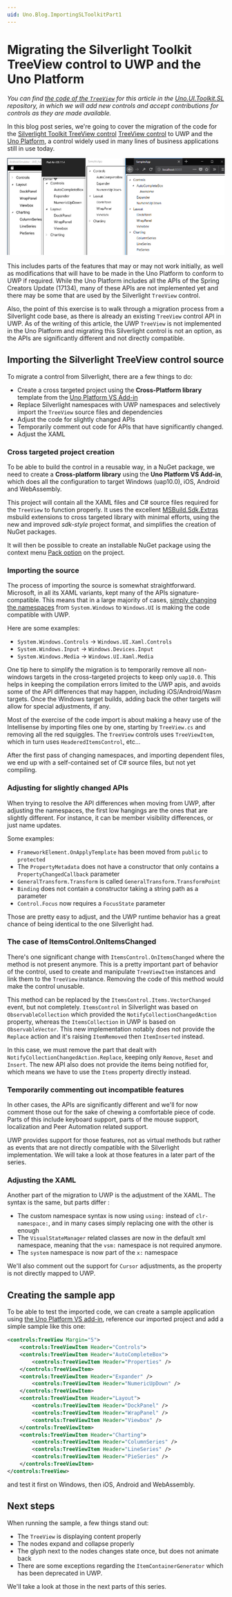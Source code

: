 ```yaml
---
uid: Uno.Blog.ImportingSLToolkitPart1
---
```


# Migrating the Silverlight Toolkit TreeView control to UWP and the Uno Platform

_You can find [the code of the `TreeView`](https://github.com/unoplatform/uno.UI.Toolkit.SL/tree/master/Uno.UI.Toolkit.SL/Controls/TreeView) for this article in the [Uno.UI.Toolkit.SL](https://github.com/unoplatform/uno.UI.Toolkit.SL) repository, in which we will add new controls and accept contributions for controls as they are made available._

In this blog post series, we're going to cover the migration of the code for the
[Silverlight Toolkit TreeView control](https://github.com/MicrosoftArchive/SilverlightToolkit) [TreeView control](https://github.com/MicrosoftArchive/SilverlightToolkit/tree/master/Release/Silverlight4/Source/Controls/TreeView) to UWP and the [Uno Platform](https://github.com/unoplatform/uno), a control widely used in many lines of business applications still in use today.

![header](Assets/sl-treeview-part1-header.png)

This includes parts of the features that may or may not work initially, as well as modifications that will have to be made in the Uno Platform to conform to UWP if required. While the Uno Platform includes all the APIs of the Spring Creators Update (17134), many of these APIs are not implemented yet and there may be some that are used by the Silverlight `TreeView` control.

Also, the point of this exercise is to walk through a migration process from a Silverlight code base, as there is already an existing `TreeView` control API in UWP. As of the writing of this article, the UWP `TreeView` is not implemented in the Uno Platform and migrating this Silverlight control is not an option, as the APIs are significantly different and not directly compatible.

## Importing the Silverlight TreeView control source

To migrate a control from Silverlight, there are a few things to do:

- Create a cross targeted project using the **Cross-Platform library** template from the [Uno Platform VS Add-in](https://marketplace.visualstudio.com/items?itemName=unoplatform.uno-platform-addin-2022)
- Replace Silverlight namespaces with UWP namespaces and selectively import the `TreeView` source files and dependencies
- Adjust the code for slightly changed APIs
- Temporarily comment out code for APIs that have significantly changed.
- Adjust the XAML

### Cross targeted project creation

To be able to build the control in a reusable way, in a NuGet package, we need to create a **Cross-platform library** using the **Uno Platform VS Add-in**, which does all the configuration to target Windows (uap10.0), iOS, Android and WebAssembly.

This project will contain all the XAML files and C# source files required for the `TreeView` to function properly. It uses the excellent [MSBuild.Sdk.Extras](https://github.com/onovotny/MSBuildSdkExtras) msbuild extensions to cross targeted library with minimal efforts, using the new and improved _sdk-style_ project format, and simplifies the creation of NuGet packages.

It will then be possible to create an installable NuGet package using the context menu [Pack option](https://docs.microsoft.com/en-us/nuget/quickstart/create-and-publish-a-package-using-visual-studio#run-the-pack-command) on the project.

### Importing the source

The process of importing the source is somewhat straightforward. Microsoft, in all its XAML variants, kept many of the APIs signature-compatible. This means that in a large majority of cases, [simply changing the namespaces](https://github.com/unoplatform/uno.UI.Toolkit.SL/commit/d4da7a8ff33da6c9d45bebafa8c8ca65f6182612#diff-b35234eeeb3bdb81d82b850985bf37b3L9) from `System.Windows` to `Windows.UI` is making the code compatible with UWP.

Here are some examples:

- `System.Windows.Controls` -> `Windows.UI.Xaml.Controls`
- `System.Windows.Input` -> `Windows.Devices.Input`
- `System.Windows.Media` -> `Windows.UI.Xaml.Media`

One tip here to simplify the migration is to temporarily remove all non-windows targets in the cross-targeted projects to keep only `uap10.0`. This helps in keeping the compilation errors limited to the UWP apis, and avoids some of the API differences that may happen, including iOS/Android/Wasm targets. Once the Windows target builds, adding back the other targets will allow for special adjustments, if any.

Most of the exercise of the code import is about making a heavy use of the Intellisense by importing files one by one, starting by `TreeView.cs` and removing all the red squiggles. The `TreeView` controls uses `TreeViewItem`, which in turn uses `HeaderedItemsControl`, etc...

After the first pass of changing namespaces, and importing dependent files, we end up with a self-contained set of C# source files, but not yet compiling.

### Adjusting for slightly changed APIs

When trying to resolve the API differences when moving from UWP, after adjusting the namespaces, the first low hangings are the ones that are slightly different. For instance, it can be member visibility differences, or just name updates.

Some examples:

- `FrameworkElement.OnApplyTemplate` has been moved from `public` to `protected`
- The `PropertyMetadata` does not have a constructor that only contains a `PropertyChangedCallback` parameter
- `GeneralTransform.Transform` is called `GeneralTransform.TransformPoint`
- `Binding` does not contain a constructor taking a string path as a parameter
- `Control.Focus` now requires a `FocusState` parameter

Those are pretty easy to adjust, and the UWP runtime behavior has a great chance of being identical to the one Silverlight had.

### The case of ItemsControl.OnItemsChanged

There's one significant change with `ItemsControl.OnItemsChanged` where the method is not present anymore. This is a pretty important part of behavior of the control, used to create and manipulate `TreeViewItem` instances and link them to the `TreeView` instance. Removing the code of this method would make the control unusable.

This method can be replaced by the `ItemsControl.Items.VectorChanged` event, but not completely. `ItemsControl` in Silverlight was based on `ObservableCollection` which provided the `NotifyCollectionChangedAction` property, whereas the `ItemsCollection` in UWP is based on `ObservableVector`. This new implementation notably does not provide the `Replace`
action and it's raising `ItemRemoved` then `ItemInserted` instead.

In this case, we must remove the part that dealt with `NotifyCollectionChangedAction.Replace`, keeping
only `Remove`, `Reset` and `Insert`. The new API also does not provide the items being notified for, which means we
have to use the `Items` property directly instead.

### Temporarily commenting out incompatible features

In other cases, the APIs are significantly different and we'll for now comment those out for the sake of chewing a comfortable piece of code. Parts of this include keyboard support, parts of the mouse support, localization and Peer Automation related support.

UWP provides support for those features, not as virtual methods but rather as events that are not directly compatible with the Silverlight implementation. We will take a look at those features in a later part of the series.

### Adjusting the XAML

Another part of the migration to UWP is the adjustment of the XAML. The syntax is the same, but parts differ :

- The custom namespace syntax is now using `using:` instead of `clr-namespace:`, and in many cases simply replacing one with the other is enough
- The `VisualStateManager` related classes are now in the default xml namespace, meaning that the `vsm:` namespace is not required anymore.
- The `system` namespace is now part of the `x:` namespace

We'll also comment out the support for `Cursor` adjustments, as the property is not directly mapped to UWP.

## Creating the sample app

To be able to test the imported code, we can create a sample application using [the Uno Platform VS add-in](), reference our imported project and add a simple sample like this one:

```xml
<controls:TreeView Margin="5">
    <controls:TreeViewItem Header="Controls">
    <controls:TreeViewItem Header="AutoCompleteBox">
        <controls:TreeViewItem Header="Properties" />
    </controls:TreeViewItem>
    <controls:TreeViewItem Header="Expander" />
        <controls:TreeViewItem Header="NumericUpDown" />
    </controls:TreeViewItem>
    <controls:TreeViewItem Header="Layout">
        <controls:TreeViewItem Header="DockPanel" />
        <controls:TreeViewItem Header="WrapPanel" />
        <controls:TreeViewItem Header="Viewbox" />
    </controls:TreeViewItem>
    <controls:TreeViewItem Header="Charting">
        <controls:TreeViewItem Header="ColumnSeries" />
        <controls:TreeViewItem Header="LineSeries" />
        <controls:TreeViewItem Header="PieSeries" />
    </controls:TreeViewItem>
</controls:TreeView>
```

and test it first on Windows, then iOS, Android and WebAssembly.

## Next steps

When running the sample, a few things stand out:

- The `TreeView` is displaying content properly
- The nodes expand and collapse properly
- The glyph next to the nodes changes state once, but does not animate back
- There are some exceptions regarding the `ItemContainerGenerator` which has been deprecated in UWP.

We'll take a look at those in the next parts of this series.
